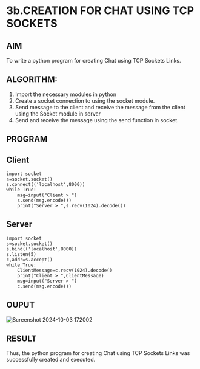 # 3b.CREATION FOR CHAT USING TCP SOCKETS
## AIM
To write a python program for creating Chat using TCP Sockets Links.
## ALGORITHM:
1. Import the necessary modules in python
2. Create a socket connection to using the socket module.
3. Send message to the client and receive the message from the client using the Socket module in
 server
4. Send and receive the message using the send function in socket.
## PROGRAM
## Client
~~~
import socket 
s=socket.socket() 
s.connect(('localhost',8000)) 
while True:
    msg=input("Client > ") 
    s.send(msg.encode()) 
    print("Server > ",s.recv(1024).decode())
~~~
## Server
~~~
import socket 
s=socket.socket() 
s.bind(('localhost',8000)) 
s.listen(5) 
c,addr=s.accept() 
while True: 
    ClientMessage=c.recv(1024).decode() 
    print("Client > ",ClientMessage) 
    msg=input("Server > ") 
    c.send(msg.encode())
~~~
## OUPUT
![Screenshot 2024-10-03 172002](https://github.com/user-attachments/assets/cca29326-f762-410a-b91c-dee8e65e37a7)
## RESULT
Thus, the python program for creating Chat using TCP Sockets Links was successfully 
created and executed.

